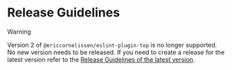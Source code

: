 <!-- SPDX-License-Identifier: CC0-1.0 -->

# Release Guidelines

> [!WARNING]
> Version 2 of `@ericcornelissen/eslint-plugin-top` is no longer supported. No
> new version needs to be released. If you need to create a release for the
> latest version refer to the [Release Guidelines of the latest version].

[release guidelines of the latest version]: https://github.com/ericcornelissen/eslint-plugin-top/blob/main/RELEASE.md
